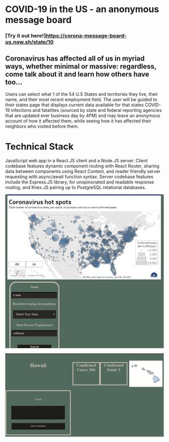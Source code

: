 # COVID-19 in the US - an anonymous message board

### [Try it out here!]https://corona-message-board-us.now.sh/state/10

## Coronavirus has affected all of us in myriad ways, whether minimal or massive: regardless, come talk about it and learn how others have too...
Users can select what 1 of the 54 U.S States and territories they live, their name, and their most recent employment field. The user will be guided to their states page that displays current data available for that states COVID-19 infections and fatalities (sourced by state and federal reporting agencies that are updated ever business day by 4PM) and may leave an anonymous account of how it affected them, while seeing how it has affected their neighbors who visited before them.

# Technical Stack

JavaScript web app in a React.JS client and a Node.JS server. Client codebase features dynamic component routing with React Router, sharing data between components using React Context, and reader friendly server requesting with async/await function syntax.
Server codebase features include the Express.JS library, for unopinonated and readable response routing, and Knex.JS pairing up to PostgreSQL relational databases.

![screenShot1](./public/screenshots/screenshot-landing-page-form.png)

![screenShot2](./public/screenshots/screenshot-info-page-form.png)